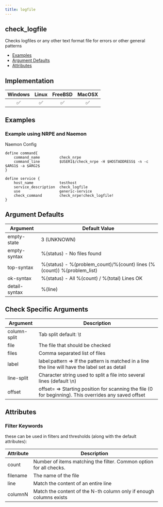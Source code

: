 ```yaml
---
title: logfile
---
```


## check_logfile

Checks logfiles or any other text format file for errors or other general patterns

- [Examples](#examples)
- [Argument Defaults](#argument-defaults)
- [Attributes](#attributes)

## Implementation

| Windows            | Linux              | FreeBSD            | MacOSX             |
|:------------------:|:------------------:|:------------------:|:------------------:|
| :white_check_mark: | :white_check_mark: | :white_check_mark: | :white_check_mark: |

## Examples

### Example using NRPE and Naemon

Naemon Config

    define command{
        command_name         check_nrpe
        command_line         $USER1$/check_nrpe -H $HOSTADDRESS$ -n -c $ARG1$ -a $ARG2$
    }

    define service {
        host_name            testhost
        service_description  check_logfile
        use                  generic-service
        check_command        check_nrpe!check_logfile!
    }

## Argument Defaults

| Argument      | Default Value                                                          |
| ------------- | ---------------------------------------------------------------------- |
| empty-state   | 3 (UNKNOWN)                                                            |
| empty-syntax  | %(status) - No files found                                             |
| top-syntax    | %(status) - %(problem_count)/%(count) lines (%(count)) %(problem_list) |
| ok-syntax     | %(status) - All %(count) / %(total) Lines OK                           |
| detail-syntax | %(line)                                                                |

## Check Specific Arguments

| Argument     | Description                                                                                            |
| ------------ | ------------------------------------------------------------------------------------------------------ |
| column-split | Tab split default: \t                                                                                  |
| file         | The file that should be checked                                                                        |
| files        | Comma separated list of files                                                                          |
| label        | label:pattern => If the pattern is matched in a line the line will have the label set as detail        |
| line-split   | Character string used to split a file into several lines (default \n)                                  |
| offset       | offset=<int> => Starting position for scanning the file (0 for beginning). This overrides any saved offset |

## Attributes

### Filter Keywords

these can be used in filters and thresholds (along with the default attributes):

| Attribute | Description                                                        |
| --------- | ------------------------------------------------------------------ |
| count     | Number of items matching the filter. Common option for all checks. |
| filename  | The name of the file                                               |
| line      | Match the content of an entire line                                |
| columnN   | Match the content of the N-th column only if enough columns exists |
